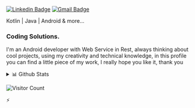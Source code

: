 [![Linkedin Badge](https://img.shields.io/badge/-LinkedIn-blue?style=flat&logo=Linkedin&logoColor=white&link=https://www.linkedin.com/in/newton-cesar-0468171b7/)](https://www.linkedin.com/in/newton-cesar-0468171b7/)
[![Gmail Badge](https://img.shields.io/badge/-Gmail-c14438?style=flat&logo=Gmail&logoColor=white&link=mailto:newtoncesar.dev@gmail.com)](mailto:newtoncesar.dev@gmail.com)

Kotlin | Java | Android & more...

### Coding Solutions.

I'm an Android developer with Web Service in Rest, always thinking about cool projects, using my creativity and technical knowledge, in this profile you can find a little piece of my work, I really hope you like it, thank you

<details>
<summary>📊 Github Stats</summary>
<p align="left"> <img src="https://github-readme-stats.vercel.app/api?username=NewtonCesarRoncari&show_icons=true&theme=gotham" alt="Ayushi Rawat | Stats" />
</details>

![Visitor Count](https://profile-counter.glitch.me/{NewtonCesarRoncari}/count.svg)

⚡
